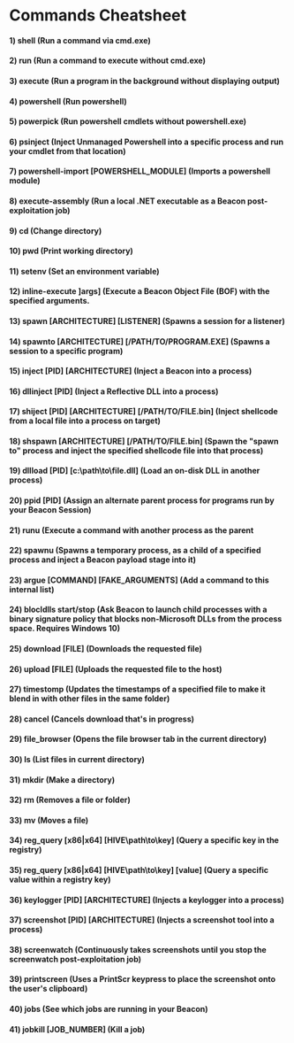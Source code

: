 # Commands Cheatsheet

#### 1) shell (Run a command via cmd.exe)

#### 2) run (Run a command to execute without cmd.exe)

#### 3) execute (Run a program in the background without displaying output)

#### 4) powershell (Run powershell)

#### 5) powerpick (Run powershell cmdlets without powershell.exe)

#### 6) psinject (Inject Unmanaged Powershell into a specific process and run your cmdlet from that location)

#### 7) powershell-import [POWERSHELL_MODULE] (Imports a powershell module)

#### 8) execute-assembly (Run a local .NET executable as a Beacon post-exploitation job)

#### 9) cd (Change directory)

#### 10) pwd (Print working directory)

#### 11) setenv (Set an environment variable)

#### 12) inline-execute ]args] (Execute a Beacon Object File (BOF) with the specified arguments.

#### 13) spawn [ARCHITECTURE] [LISTENER] (Spawns a session for a listener) 

#### 14) spawnto [ARCHITECTURE] [/PATH/TO/PROGRAM.EXE] (Spawns a session to a specific program)

#### 15) inject [PID] [ARCHITECTURE] (Inject a Beacon into a process)

#### 16) dllinject [PID] (Inject a Reflective DLL into a process)

#### 17) shiject [PID] [ARCHITECTURE] [/PATH/TO/FILE.bin] (Inject shellcode from a local file into a process on target)

#### 18) shspawn [ARCHITECTURE] [/PATH/TO/FILE.bin] (Spawn the "spawn to" process and inject the specified shellcode file into that process)

#### 19) dllload [PID] [c:\path\to\file.dll] (Load an on-disk DLL in another process)

#### 20) ppid [PID] (Assign an alternate parent process for programs run by your Beacon Session)

#### 21) runu (Execute a command with another process as the parent

#### 22) spawnu (Spawns a temporary process, as a child of a specified process and inject a Beacon payload stage into it)

#### 23) argue [COMMAND] [FAKE_ARGUMENTS] (Add a command to this internal list)

#### 24) blocldlls start/stop (Ask Beacon to launch child processes with a binary signature policy that blocks non-Microsoft DLLs from the process space. Requires Windows 10)

#### 25) download [FILE] (Downloads the requested file)

#### 26) upload [FILE] (Uploads the requested file to the host)

#### 27) timestomp (Updates the timestamps of a specified file to make it blend in with other files in the same folder)

#### 28) cancel (Cancels download that's in progress)

#### 29) file_browser (Opens the file browser tab in the current directory)

#### 30) ls (List files in current directory)

#### 31) mkdir (Make a directory)

#### 32) rm (Removes a file or folder)

#### 33) mv (Moves a file)

#### 34) reg_query [x86|x64] [HIVE\path\to\key] (Query a specific key in the registry)

#### 35) reg_query [x86|x64] [HIVE\path\to\key] [value] (Query a specific value within a registry key)

#### 36) keylogger [PID] [ARCHITECTURE] (Injects a keylogger into a process)

#### 37) screenshot [PID] [ARCHITECTURE] (Injects a screenshot tool into a process)

#### 38) screenwatch (Continuously takes screenshots until you stop the screenwatch post-exploitation job)

#### 39) printscreen (Uses a PrintScr keypress to place the screenshot onto the user's clipboard)

#### 40) jobs (See which jobs are running in your Beacon)

#### 41) jobkill [JOB_NUMBER] (Kill a job)

